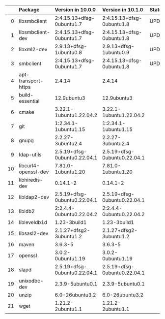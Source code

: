 <!-- markdown-link-check-disable -->

|    | Package              | Version in 10.0.0            | Version in 10.1.0            | Status   |
|---:|:---------------------|:-----------------------------|:-----------------------------|:---------|
|  0 | libsmbclient         | 2:4.15.13+dfsg-0ubuntu1.7    | 2:4.15.13+dfsg-0ubuntu1.8    | UPDATED  |
|  1 | libsmbclient-dev     | 2:4.15.13+dfsg-0ubuntu1.7    | 2:4.15.13+dfsg-0ubuntu1.8    | UPDATED  |
|  2 | libxml2-dev          | 2.9.13+dfsg-1ubuntu0.8       | 2.9.13+dfsg-1ubuntu0.9       | UPDATED  |
|  3 | smbclient            | 2:4.15.13+dfsg-0ubuntu1.7    | 2:4.15.13+dfsg-0ubuntu1.8    | UPDATED  |
|  4 | apt-transport-https  | 2.4.14                       | 2.4.14                       |          |
|  5 | build-essential      | 12.9ubuntu3                  | 12.9ubuntu3                  |          |
|  6 | cmake                | 3.22.1-1ubuntu1.22.04.2      | 3.22.1-1ubuntu1.22.04.2      |          |
|  7 | git                  | 1:2.34.1-1ubuntu1.15         | 1:2.34.1-1ubuntu1.15         |          |
|  8 | gnupg                | 2.2.27-3ubuntu2.4            | 2.2.27-3ubuntu2.4            |          |
|  9 | ldap-utils           | 2.5.19+dfsg-0ubuntu0.22.04.1 | 2.5.19+dfsg-0ubuntu0.22.04.1 |          |
| 10 | libcurl4-openssl-dev | 7.81.0-1ubuntu1.20           | 7.81.0-1ubuntu1.20           |          |
| 11 | libhiredis-dev       | 0.14.1-2                     | 0.14.1-2                     |          |
| 12 | libldap2-dev         | 2.5.19+dfsg-0ubuntu0.22.04.1 | 2.5.19+dfsg-0ubuntu0.22.04.1 |          |
| 13 | libldb2              | 2:2.4.4-0ubuntu0.22.04.2     | 2:2.4.4-0ubuntu0.22.04.2     |          |
| 14 | libleveldb1d         | 1.23-3build1                 | 1.23-3build1                 |          |
| 15 | libsasl2-dev         | 2.1.27+dfsg2-3ubuntu1.2      | 2.1.27+dfsg2-3ubuntu1.2      |          |
| 16 | maven                | 3.6.3-5                      | 3.6.3-5                      |          |
| 17 | openssl              | 3.0.2-0ubuntu1.19            | 3.0.2-0ubuntu1.19            |          |
| 18 | slapd                | 2.5.19+dfsg-0ubuntu0.22.04.1 | 2.5.19+dfsg-0ubuntu0.22.04.1 |          |
| 19 | unixodbc-dev         | 2.3.9-5ubuntu0.1             | 2.3.9-5ubuntu0.1             |          |
| 20 | unzip                | 6.0-26ubuntu3.2              | 6.0-26ubuntu3.2              |          |
| 21 | wget                 | 1.21.2-2ubuntu1.1            | 1.21.2-2ubuntu1.1            |          |